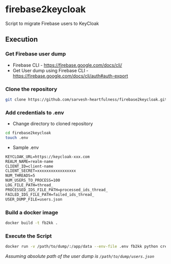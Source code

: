 # firebase2keycloak
Script to migrate Firebase users to KeyCloak

## Execution
### Get Firebase user dump
- Firebase CLI - https://firebase.google.com/docs/cli/
- Get User dump using Firebase CLI - https://firebase.google.com/docs/cli/auth#auth-export
### Clone the repository
```sh
git clone https://github.com/sarvesh-heartfulness/firebase2keycloak.git
```
### Add credentials to .env
- Change directory to cloned repository
```sh
cd firebase2keycloak
touch .env
```
- Sample .env
```txt
KEYCLOAK_URL=https://keycloak-xxx.com
REALM_NAME=realm-name
CLIENT_ID=client-name
CLIENT_SECRET=xxxxxxxxxxxxxxxxx
NUM_THREADS=5
NUM_USERS_TO_PROCESS=100
LOG_FILE_PATH=thread_
PROCESSED_IDS_FILE_PATH=processed_ids_thread_
FAILED_IDS_FILE_PATH=failed_ids_thread_
USER_DUMP_FILE=users.json
```
### Build a docker image
```sh
docker build -t fb2kk .
```
### Execute the Script
```sh
docker run -v /path/to/dump/:/app/data --env-file .env fb2kk python create-users.py
```
_Assuming absolute path of the user dump is `/path/to/dump/users.json`_
